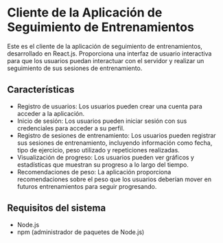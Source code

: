 # Cliente de la Aplicación de Seguimiento de Entrenamientos

Este es el cliente de la aplicación de seguimiento de entrenamientos, desarrollado en React.js. Proporciona una interfaz de usuario interactiva para que los usuarios puedan interactuar con el servidor y realizar un seguimiento de sus sesiones de entrenamiento.

## Características

- Registro de usuarios: Los usuarios pueden crear una cuenta para acceder a la aplicación.
- Inicio de sesión: Los usuarios pueden iniciar sesión con sus credenciales para acceder a su perfil.
- Registro de sesiones de entrenamiento: Los usuarios pueden registrar sus sesiones de entrenamiento, incluyendo información como fecha, tipo de ejercicio, peso utilizado y repeticiones realizadas.
- Visualización de progreso: Los usuarios pueden ver gráficos y estadísticas que muestran su progreso a lo largo del tiempo.
- Recomendaciones de peso: La aplicación proporciona recomendaciones sobre el peso que los usuarios deberían mover en futuros entrenamientos para seguir progresando.

## Requisitos del sistema

- Node.js
- npm (administrador de paquetes de Node.js)